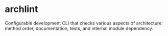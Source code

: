 # archlint

Configurable development CLI that checks various aspects of architecture: method order, documentation, tests, and internal module dependency.
